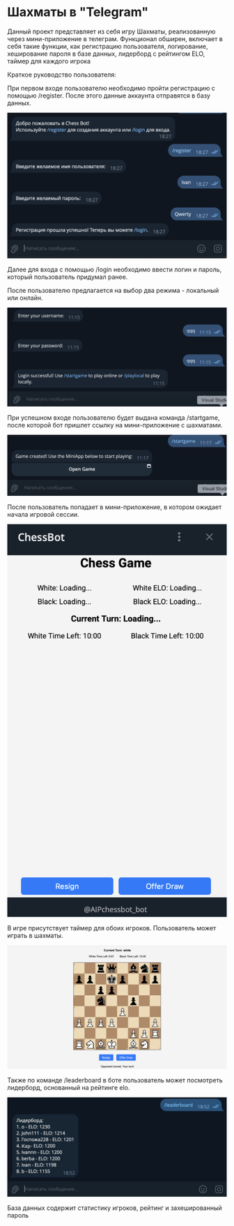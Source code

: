 <h1>Шахматы в &quot;Telegram&quot;</h1>
<p>Данный проект представляет из себя игру Шахматы, реализованную через мини-приложение в телеграм. Функционал обширен, включает в себя такие функции, как регистрацию пользователя, логирование, хеширование пароля в базе данных, лидерборд с рейтингом ELO, таймер для каждого игрока</p>
<p>Краткое руководство пользователя:</p>
<p>При первом входе пользователю необходимо пройти регистрацию с помощью /register. После этого данные аккаунта отправятся в базу данных.&nbsp;</p>
<img src="https://github.com/maxim290905/TelegramChessBot/blob/main/%20%20.png">
<p>Далее для входа с помощью /login необходимо ввести логин и пароль, который пользователь придумал ранее.</p>
<p>После пользователю предлагается на выбор два режима - локальный или онлайн.&nbsp;</p>
<img src="https://github.com/maxim290905/TelegramChessBot/blob/main/Снимок%20экрана%202024-12-14%20в%2011.16.14.png">
<p>При успешном входе пользователю будет выдана команда /startgame, после которой бот пришлет ссылку на мини-приложение с шахматами.&nbsp;</p>
<img src="https://github.com/maxim290905/TelegramChessBot/blob/main/Снимок%20экрана%202024-12-14%20в%2011.17.54.png">
<p>После пользователь попадает в мини-приложение, в котором ожидает начала игровой сессии.</p>
<img src="https://github.com/maxim290905/TelegramChessBot/blob/main/Снимок%20экрана%202024-12-14%20в%2006.01.22.png">
<p>В игре присутствует таймер для обоих игроков. Пользователь может играть в шахматы.</p>
<img src="https://github.com/maxim290905/TelegramChessBot/blob/main/Снимок%20экрана%202024-12-13%20в%2018.44.57.png">
<p>Также по команде /leaderboard в боте пользователь может посмотреть лидерборд, основанный на рейтинге elo.</p>
<img src="https://github.com/maxim290905/TelegramChessBot/blob/main/IMG_6449.JPG">
<p>База данных содержит статистику игроков, рейтинг и захешированный пароль</p>
<img src="">
<p>&nbsp;</p>
